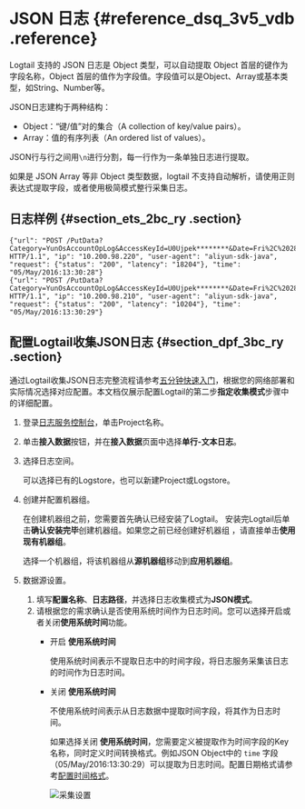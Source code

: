 # JSON 日志 {#reference_dsq_3v5_vdb .reference}

Logtail 支持的 JSON 日志是 Object 类型，可以自动提取 Object 首层的键作为字段名称，Object 首层的值作为字段值。字段值可以是Object、Array或基本类型，如String、Number等。

JSON日志建构于两种结构：

-   Object：“键/值”对的集合（A collection of key/value pairs）。
-   Array：值的有序列表（An ordered list of values）。

JSON行与行之间用`\n`进行分割，每一行作为一条单独日志进行提取。

如果是 JSON Array 等非 Object 类型数据，logtail 不支持自动解析，请使用正则表达式提取字段，或者使用极简模式整行采集日志。

## 日志样例 {#section_ets_2bc_ry .section}

``` {#codeblock_090_0br_1yr}
{"url": "POST /PutData?Category=YunOsAccountOpLog&AccessKeyId=U0Ujpek********&Date=Fri%2C%2028%20Jun%202013%2006%3A53%3A30%20GMT&Topic=raw&Signature=pD12XYLmGxKQ%2Bmkd6x7hAgQ7b1c%3D HTTP/1.1", "ip": "10.200.98.220", "user-agent": "aliyun-sdk-java", "request": {"status": "200", "latency": "18204"}, "time": "05/May/2016:13:30:28"}
{"url": "POST /PutData?Category=YunOsAccountOpLog&AccessKeyId=U0Ujpek********&Date=Fri%2C%2028%20Jun%202013%2006%3A53%3A30%20GMT&Topic=raw&Signature=pD12XYLmGxKQ%2Bmkd6x7hAgQ7b1c%3D HTTP/1.1", "ip": "10.200.98.210", "user-agent": "aliyun-sdk-java", "request": {"status": "200", "latency": "10204"}, "time": "05/May/2016:13:30:29"}
```

## 配置Logtail收集JSON日志 {#section_dpf_3bc_ry .section}

通过Logtail收集JSON日志完整流程请参考[五分钟快速入门](../cn.zh-CN/快速入门/五分钟快速入门.md)，根据您的网络部署和实际情况选择对应配置。本文档仅展示配置Logtail的第二步**指定收集模式**步骤中的详细配置。

1.  登录[日志服务控制台](https://sls.console.aliyun.com)，单击Project名称。
2.  单击**接入数据**按钮，并在**接入数据**页面中选择**单行-文本日志**。
3.  选择日志空间。

    可以选择已有的Logstore，也可以新建Project或Logstore。

4.  创建并配置机器组。

    在创建机器组之前，您需要首先确认已经安装了Logtail。 安装完Logtail后单击**确认安装完毕**创建机器组。如果您之前已经创建好机器组 ，请直接单击**使用现有机器组**。

    选择一个机器组，将该机器组从**源机器组**移动到**应用机器组**。

5.  数据源设置。
    1.  填写**配置名称**、**日志路径**，并选择日志收集模式为**JSON模式**。
    2.  请根据您的需求确认是否使用系统时间作为日志时间。您可以选择开启或者关闭**使用系统时间**功能。
        -   开启 **使用系统时间** 

            使用系统时间表示不提取日志中的时间字段，将日志服务采集该日志的时间作为日志时间。

        -   关闭 **使用系统时间** 

            不使用系统时间表示从日志数据中提取时间字段，将其作为日志时间。

            如果选择关闭 **使用系统时间**，您需要定义被提取作为时间字段的Key名称，同时定义时间转换格式。例如JSON Object中的 `time` 字段（05/May/2016:13:30:29）可以提取为日志时间。配置日期格式请参考[配置时间格式](cn.zh-CN/用户指南/Logtail采集/文本日志/配置时间格式.md)。

             ![采集设置](images/2638_zh-CN.png "收集JSON日志")


